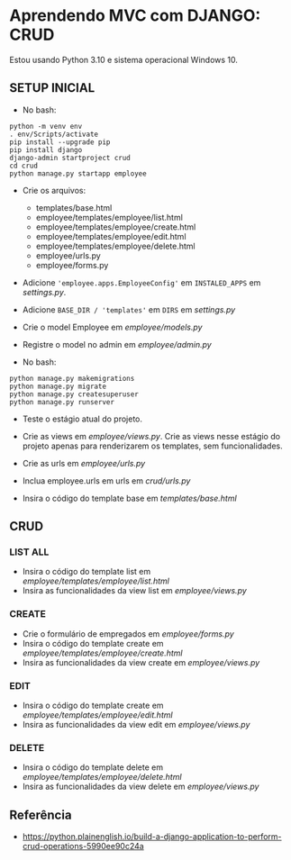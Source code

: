 # Aprendendo MVC com DJANGO: CRUD

Estou usando Python 3.10 e sistema operacional Windows 10.

## SETUP INICIAL

- No bash:
```
python -m venv env
. env/Scripts/activate
pip install --upgrade pip
pip install django
django-admin startproject crud
cd crud
python manage.py startapp employee
```

- Crie os arquivos:
  - templates/base.html
  - employee/templates/employee/list.html
  - employee/templates/employee/create.html
  - employee/templates/employee/edit.html
  - employee/templates/employee/delete.html
  - employee/urls.py
  - employee/forms.py

- Adicione `'employee.apps.EmployeeConfig'` em `INSTALED_APPS` em *settings.py*.

- Adicione `BASE_DIR / 'templates'` em `DIRS` em *settings.py*

- Crie o model Employee em *employee/models.py*
- Registre o model no admin em *employee/admin.py*

- No bash:
```
python manage.py makemigrations
python manage.py migrate
python manage.py createsuperuser
python manage.py runserver
```

- Teste o estágio atual do projeto.

- Crie as views em *employee/views.py*. Crie as views nesse estágio do projeto apenas para renderizarem os templates, sem funcionalidades.

- Crie as urls em *employee/urls.py*

- Inclua employee.urls em urls em *crud/urls.py*

- Insira o código do template base em *templates/base.html*

## CRUD

### LIST ALL

- Insira o código do template list em *employee/templates/employee/list.html* 
- Insira as funcionalidades da view list em *employee/views.py*

### CREATE

- Crie o formulário de empregados em *employee/forms.py*
- Insira o código do template create em *employee/templates/employee/create.html* 
- Insira as funcionalidades da view create em *employee/views.py*

### EDIT
- Insira o código do template create em *employee/templates/employee/edit.html* 
- Insira as funcionalidades da view edit em *employee/views.py*

### DELETE
- Insira o código do template delete em *employee/templates/employee/delete.html* 
- Insira as funcionalidades da view delete em *employee/views.py*

## Referência

- https://python.plainenglish.io/build-a-django-application-to-perform-crud-operations-5990ee90c24a
